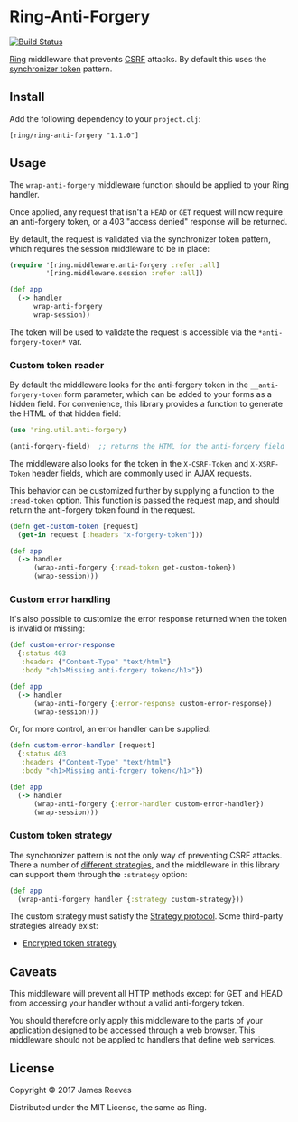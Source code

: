 # Ring-Anti-Forgery

[![Build Status](https://travis-ci.org/ring-clojure/ring-anti-forgery.svg?branch=master)](https://travis-ci.org/ring-clojure/ring-anti-forgery)

[Ring][] middleware that prevents [CSRF][] attacks. By default this uses
the [synchronizer token][] pattern.

[ring]: https://github.com/ring-clojure/ring
[csrf]: https://en.wikipedia.org/wiki/Cross-site_request_forgery
[synchronizer token]: https://www.owasp.org/index.php/Cross-Site_Request_Forgery_(CSRF)_Prevention_Cheat_Sheet#Synchronizer_.28CSRF.29_Tokens

## Install

Add the following dependency to your `project.clj`:

    [ring/ring-anti-forgery "1.1.0"]

## Usage

The `wrap-anti-forgery` middleware function should be applied to your
Ring handler.

Once applied, any request that isn't a `HEAD` or `GET` request will
now require an anti-forgery token, or a 403 "access denied" response
will be returned.

By default, the request is validated via the synchronizer token
pattern, which requires the session middleware to be in place:

```clojure
(require '[ring.middleware.anti-forgery :refer :all]
         '[ring.middleware.session :refer :all])

(def app
  (-> handler
      wrap-anti-forgery
      wrap-session))
```

The token will be used to validate the request is accessible via the
`*anti-forgery-token*` var.

### Custom token reader

By default the middleware looks for the anti-forgery token in the
`__anti-forgery-token` form parameter, which can be added to your
forms as a hidden field. For convenience, this library provides a
function to generate the HTML of that hidden field:

```clojure
(use 'ring.util.anti-forgery)

(anti-forgery-field)  ;; returns the HTML for the anti-forgery field
```

The middleware also looks for the token in the `X-CSRF-Token` and
`X-XSRF-Token` header fields, which are commonly used in AJAX
requests.

This behavior can be customized further by supplying a function to the
`:read-token` option. This function is passed the request map, and
should return the anti-forgery token found in the request.

```clojure
(defn get-custom-token [request]
  (get-in request [:headers "x-forgery-token"]))

(def app
  (-> handler
      (wrap-anti-forgery {:read-token get-custom-token})
      (wrap-session)))
```

### Custom error handling

It's also possible to customize the error response returned when the
token is invalid or missing:

```clojure
(def custom-error-response
  {:status 403
   :headers {"Content-Type" "text/html"}
   :body "<h1>Missing anti-forgery token</h1>"})

(def app
  (-> handler
      (wrap-anti-forgery {:error-response custom-error-response})
      (wrap-session)))
```

Or, for more control, an error handler can be supplied:

```clojure
(defn custom-error-handler [request]
  {:status 403
   :headers {"Content-Type" "text/html"}
   :body "<h1>Missing anti-forgery token</h1>"})

(def app
  (-> handler
      (wrap-anti-forgery {:error-handler custom-error-handler})
      (wrap-session)))
```

### Custom token strategy

The synchronizer pattern is not the only way of preventing CSRF
attacks. There a number of [different strategies][], and the
middleware in this library can support them through the `:strategy`
option:

```clojure
(def app
  (wrap-anti-forgery handler {:strategy custom-strategy}))
```

The custom strategy must satisfy the [Strategy protocol][]. Some
third-party strategies already exist:

* [Encrypted token strategy][]

[different strategies]: https://www.owasp.org/index.php/Cross-Site_Request_Forgery_(CSRF)_Prevention_Cheat_Sheet#CSRF_Specific_Defense
[strategy protocol]: https://github.com/ring-clojure/ring-anti-forgery/blob/master/src/ring/middleware/anti_forgery/strategy.clj
[encrypted token strategy]: https://github.com/gorillalabs/ring-anti-forgery-strategies

## Caveats

This middleware will prevent all HTTP methods except for GET and HEAD
from accessing your handler without a valid anti-forgery token.

You should therefore only apply this middleware to the parts of your
application designed to be accessed through a web browser. This
middleware should not be applied to handlers that define web services.

## License

Copyright © 2017 James Reeves

Distributed under the MIT License, the same as Ring.
